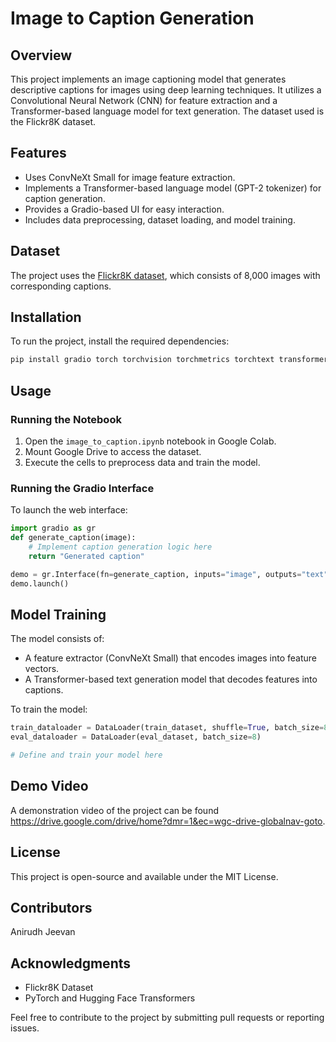 # Image to Caption Generation

## Overview
This project implements an image captioning model that generates descriptive captions for images using deep learning techniques. It utilizes a Convolutional Neural Network (CNN) for feature extraction and a Transformer-based language model for text generation. The dataset used is the Flickr8K dataset.

## Features
- Uses ConvNeXt Small for image feature extraction.
- Implements a Transformer-based language model (GPT-2 tokenizer) for caption generation.
- Provides a Gradio-based UI for easy interaction.
- Includes data preprocessing, dataset loading, and model training.

## Dataset
The project uses the [Flickr8K dataset](https://www.kaggle.com/datasets/adityajn105/flickr8k), which consists of 8,000 images with corresponding captions.

## Installation
To run the project, install the required dependencies:

```bash
pip install gradio torch torchvision torchmetrics torchtext transformers pandas numpy pillow
```

## Usage
### Running the Notebook
1. Open the `image_to_caption.ipynb` notebook in Google Colab.
2. Mount Google Drive to access the dataset.
3. Execute the cells to preprocess data and train the model.

### Running the Gradio Interface
To launch the web interface:

```python
import gradio as gr
def generate_caption(image):
    # Implement caption generation logic here
    return "Generated caption"

demo = gr.Interface(fn=generate_caption, inputs="image", outputs="text")
demo.launch()
```

## Model Training
The model consists of:
- A feature extractor (ConvNeXt Small) that encodes images into feature vectors.
- A Transformer-based text generation model that decodes features into captions.

To train the model:
```python
train_dataloader = DataLoader(train_dataset, shuffle=True, batch_size=8)
eval_dataloader = DataLoader(eval_dataset, batch_size=8)

# Define and train your model here
```

## Demo Video
A demonstration video of the project can be found https://drive.google.com/drive/home?dmr=1&ec=wgc-drive-globalnav-goto.

## License
This project is open-source and available under the MIT License.

## Contributors
Anirudh Jeevan

## Acknowledgments
- Flickr8K Dataset
- PyTorch and Hugging Face Transformers

Feel free to contribute to the project by submitting pull requests or reporting issues.

